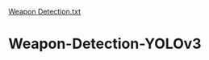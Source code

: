 [Weapon Detection.txt](https://github.com/Akashkumarks16/Weapon-Detection-YOLOv3/files/7008543/Weapon.Detection.txt)
# Weapon-Detection-YOLOv3
